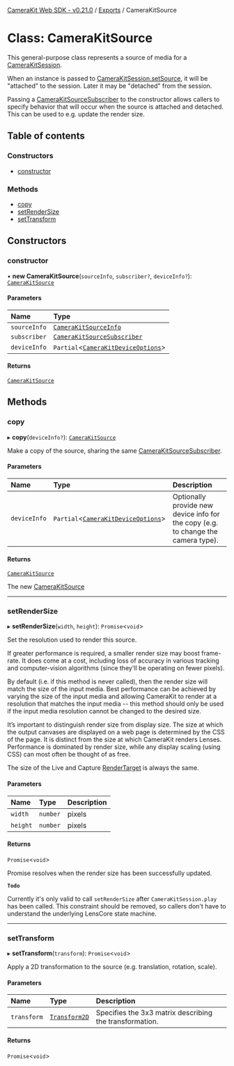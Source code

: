 [CameraKit Web SDK - v0.21.0](../README.md) / [Exports](../modules.md) / CameraKitSource

# Class: CameraKitSource

This general-purpose class represents a source of media for a [CameraKitSession](CameraKitSession.md).

When an instance is passed to [CameraKitSession.setSource](CameraKitSession.md#setsource), it will be "attached"
to the session. Later it may be "detached" from the session.

Passing a [CameraKitSourceSubscriber](../interfaces/CameraKitSourceSubscriber.md) to the constructor allows callers to specify behavior
that will occur when the source is attached and detached. This can be used to e.g. update the render size.

## Table of contents

### Constructors

- [constructor](CameraKitSource.md#constructor)

### Methods

- [copy](CameraKitSource.md#copy)
- [setRenderSize](CameraKitSource.md#setrendersize)
- [setTransform](CameraKitSource.md#settransform)

## Constructors

### constructor

• **new CameraKitSource**(`sourceInfo`, `subscriber?`, `deviceInfo?`): [`CameraKitSource`](CameraKitSource.md)

#### Parameters

| Name | Type |
| :------ | :------ |
| `sourceInfo` | [`CameraKitSourceInfo`](../interfaces/CameraKitSourceInfo.md) |
| `subscriber` | [`CameraKitSourceSubscriber`](../interfaces/CameraKitSourceSubscriber.md) |
| `deviceInfo` | `Partial`\<[`CameraKitDeviceOptions`](../interfaces/CameraKitDeviceOptions.md)\> |

#### Returns

[`CameraKitSource`](CameraKitSource.md)

## Methods

### copy

▸ **copy**(`deviceInfo?`): [`CameraKitSource`](CameraKitSource.md)

Make a copy of the source, sharing the same [CameraKitSourceSubscriber](../interfaces/CameraKitSourceSubscriber.md).

#### Parameters

| Name | Type | Description |
| :------ | :------ | :------ |
| `deviceInfo` | `Partial`\<[`CameraKitDeviceOptions`](../interfaces/CameraKitDeviceOptions.md)\> | Optionally provide new device info for the copy (e.g. to change the camera type). |

#### Returns

[`CameraKitSource`](CameraKitSource.md)

The new [CameraKitSource](CameraKitSource.md)

___

### setRenderSize

▸ **setRenderSize**(`width`, `height`): `Promise`\<`void`\>

Set the resolution used to render this source.

If greater performance is required, a smaller render size may boost frame-rate. It does come at a cost, including
loss of accuracy in various tracking and computer-vision algorithms (since they'll be operating on fewer pixels).

By default (i.e. if this method is never called), then the render size will match the size of the input media.
Best performance can be achieved by varying the size of the input media and allowing CameraKit to render at a
resolution that matches the input media -- this method should only be used if the input media resolution cannot
be changed to the desired size.

It’s important to distinguish render size from display size. The size at which the output canvases are displayed
on a web page is determined by the CSS of the page. It is distinct from the size at which CameraKit renders
Lenses. Performance is dominated by render size, while any display scaling (using CSS) can most often be thought
of as free.

The size of the Live and Capture [RenderTarget](../modules.md#rendertarget) is always the same.

#### Parameters

| Name | Type | Description |
| :------ | :------ | :------ |
| `width` | `number` | pixels |
| `height` | `number` | pixels |

#### Returns

`Promise`\<`void`\>

Promise resolves when the render size has been successfully updated.

**`Todo`**

Currently it's only valid to call `setRenderSize` after `CameraKitSession.play` has been called. This
constraint should be removed, so callers don't have to understand the underlying LensCore state machine.

___

### setTransform

▸ **setTransform**(`transform`): `Promise`\<`void`\>

Apply a 2D transformation to the source (e.g. translation, rotation, scale).

#### Parameters

| Name | Type | Description |
| :------ | :------ | :------ |
| `transform` | [`Transform2D`](Transform2D.md) | Specifies the 3x3 matrix describing the transformation. |

#### Returns

`Promise`\<`void`\>
